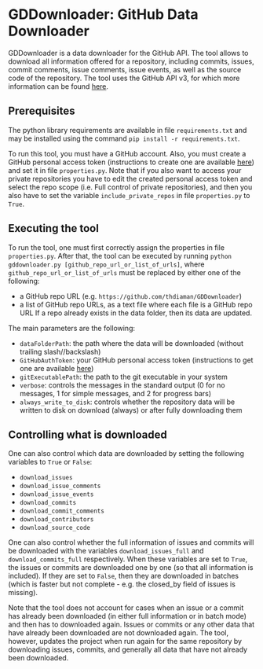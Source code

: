 GDDownloader: GitHub Data Downloader
====================================
GDDownloader is a data downloader for the GitHub API. The tool allows to download all information
offered for a repository, including commits, issues, commit comments, issue comments, issue events,
as well as the source code of the repository. The tool uses the GitHub API v3, for which more
information can be found [here](https://developer.github.com/v3/).

Prerequisites
-------------
The python library requirements are available in file `requirements.txt` and may be installed using
the command `pip install -r requirements.txt`.

To run this tool, you must have a GitHub account. Also, you must create a GitHub personal access token
(instructions to create one are available [here](https://help.github.com/articles/creating-a-personal-access-token-for-the-command-line/))
and set it in file `properties.py`. Note that if you also want to access your private repositories you
have to edit the created personal access token and select the repo scope (i.e. Full control of private repositories), and then
you also have to set the variable `include_private_repos` in file `properties.py` to `True`.

Executing the tool
------------------
To run the tool, one must first correctly assign the properties in file `properties.py`.
After that, the tool can be executed by running `python gddownloader.py [github_repo_url_or_list_of_urls]`,
where `github_repo_url_or_list_of_urls` must be replaced by either one of the following:
- a GitHub repo URL (e.g. `https://github.com/thdiaman/GDDownloader`)
- a list of GitHub repo URLs, as a text file where each file is a GitHub repo URL
If a repo already exists in the data folder, then its data are updated.

The main parameters are the following:
- `dataFolderPath`: the path where the data will be downloaded (without trailing slash//backslash)
- `GitHubAuthToken`: your GitHub personal access token (instructions to get one are available [here](https://help.github.com/articles/creating-a-personal-access-token-for-the-command-line/))
- `gitExecutablePath`: the path to the git executable in your system
- `verbose`: controls the messages in the standard output (0 for no messages, 1 for simple messages, and 2 for progress bars)
- `always_write_to_disk`: controls whether the repository data will be written to disk on download (always) or after fully downloading them

Controlling what is downloaded
------------------------------
One can also control which data are downloaded by setting the following variables to `True` or `False`:
- `download_issues`
- `download_issue_comments`
- `download_issue_events`
- `download_commits`
- `download_commit_comments`
- `download_contributors`
- `download_source_code`

One can also control whether the full information of issues and commits will be downloaded with the variables
`download_issues_full` and `download_commits_full` respectively. When these variables are set to
`True`, the issues or commits are downloaded one by one (so that all information is included). If they are
set to `False`, then they are downloaded in batches (which is faster but not complete - e.g. the closed_by
field of issues is missing).

Note that the tool does not account for cases when an issue or a commit has already been downloaded (in either
full information or in batch mode) and then has to downloaded again. Issues or commits or any other data that
have already been downloaded are not downloaded again. The tool, however, updates the project when run again for
the same repository by downloading issues, commits, and generally all data that have not already been downloaded.
